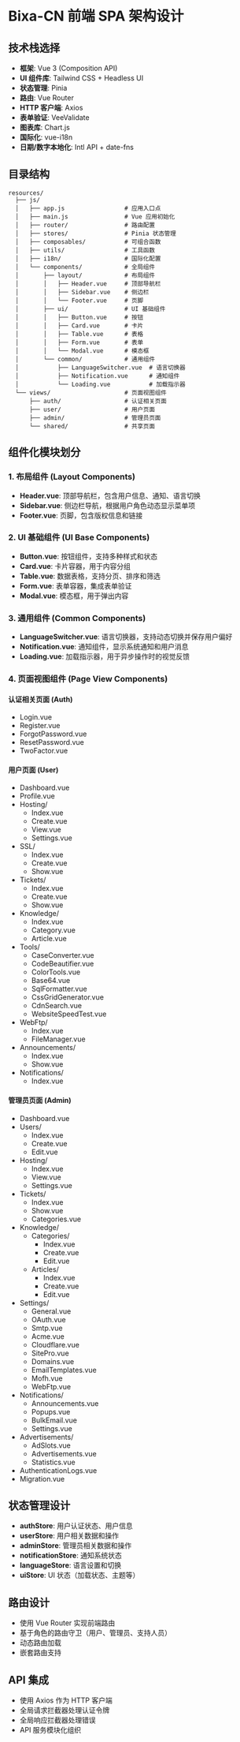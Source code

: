 # Bixa-CN 前端 SPA 架构设计

## 技术栈选择
- **框架**: Vue 3 (Composition API)
- **UI 组件库**: Tailwind CSS + Headless UI
- **状态管理**: Pinia
- **路由**: Vue Router
- **HTTP 客户端**: Axios
- **表单验证**: VeeValidate
- **图表库**: Chart.js
- **国际化**: vue-i18n
- **日期/数字本地化**: Intl API + date-fns

## 目录结构
```
resources/
  ├── js/
  │   ├── app.js                 # 应用入口点
  │   ├── main.js                # Vue 应用初始化
  │   ├── router/                # 路由配置
  │   ├── stores/                # Pinia 状态管理
  │   ├── composables/           # 可组合函数
  │   ├── utils/                 # 工具函数
  │   ├── i18n/                  # 国际化配置
  │   └── components/            # 全局组件
  │       ├── layout/            # 布局组件
  │       │   ├── Header.vue     # 顶部导航栏
  │       │   ├── Sidebar.vue    # 侧边栏
  │       │   └── Footer.vue     # 页脚
  │       ├── ui/                # UI 基础组件
  │       │   ├── Button.vue     # 按钮
  │       │   ├── Card.vue       # 卡片
  │       │   ├── Table.vue      # 表格
  │       │   ├── Form.vue       # 表单
  │       │   └── Modal.vue      # 模态框
  │       └── common/            # 通用组件
  │           ├── LanguageSwitcher.vue  # 语言切换器
  │           ├── Notification.vue      # 通知组件
  │           └── Loading.vue           # 加载指示器
  └── views/                     # 页面视图组件
      ├── auth/                  # 认证相关页面
      ├── user/                  # 用户页面
      ├── admin/                 # 管理员页面
      └── shared/                # 共享页面
```

## 组件化模块划分

### 1. 布局组件 (Layout Components)
- **Header.vue**: 顶部导航栏，包含用户信息、通知、语言切换
- **Sidebar.vue**: 侧边栏导航，根据用户角色动态显示菜单项
- **Footer.vue**: 页脚，包含版权信息和链接

### 2. UI 基础组件 (UI Base Components)
- **Button.vue**: 按钮组件，支持多种样式和状态
- **Card.vue**: 卡片容器，用于内容分组
- **Table.vue**: 数据表格，支持分页、排序和筛选
- **Form.vue**: 表单容器，集成表单验证
- **Modal.vue**: 模态框，用于弹出内容

### 3. 通用组件 (Common Components)
- **LanguageSwitcher.vue**: 语言切换器，支持动态切换并保存用户偏好
- **Notification.vue**: 通知组件，显示系统通知和用户消息
- **Loading.vue**: 加载指示器，用于异步操作时的视觉反馈

### 4. 页面视图组件 (Page View Components)

#### 认证相关页面 (Auth)
- Login.vue
- Register.vue
- ForgotPassword.vue
- ResetPassword.vue
- TwoFactor.vue

#### 用户页面 (User)
- Dashboard.vue
- Profile.vue
- Hosting/
  - Index.vue
  - Create.vue
  - View.vue
  - Settings.vue
- SSL/
  - Index.vue
  - Create.vue
  - Show.vue
- Tickets/
  - Index.vue
  - Create.vue
  - Show.vue
- Knowledge/
  - Index.vue
  - Category.vue
  - Article.vue
- Tools/
  - CaseConverter.vue
  - CodeBeautifier.vue
  - ColorTools.vue
  - Base64.vue
  - SqlFormatter.vue
  - CssGridGenerator.vue
  - CdnSearch.vue
  - WebsiteSpeedTest.vue
- WebFtp/
  - Index.vue
  - FileManager.vue
- Announcements/
  - Index.vue
  - Show.vue
- Notifications/
  - Index.vue

#### 管理员页面 (Admin)
- Dashboard.vue
- Users/
  - Index.vue
  - Create.vue
  - Edit.vue
- Hosting/
  - Index.vue
  - View.vue
  - Settings.vue
- Tickets/
  - Index.vue
  - Show.vue
  - Categories.vue
- Knowledge/
  - Categories/
    - Index.vue
    - Create.vue
    - Edit.vue
  - Articles/
    - Index.vue
    - Create.vue
    - Edit.vue
- Settings/
  - General.vue
  - OAuth.vue
  - Smtp.vue
  - Acme.vue
  - Cloudflare.vue
  - SitePro.vue
  - Domains.vue
  - EmailTemplates.vue
  - Mofh.vue
  - WebFtp.vue
- Notifications/
  - Announcements.vue
  - Popups.vue
  - BulkEmail.vue
  - Settings.vue
- Advertisements/
  - AdSlots.vue
  - Advertisements.vue
  - Statistics.vue
- AuthenticationLogs.vue
- Migration.vue

## 状态管理设计
- **authStore**: 用户认证状态、用户信息
- **userStore**: 用户相关数据和操作
- **adminStore**: 管理员相关数据和操作
- **notificationStore**: 通知系统状态
- **languageStore**: 语言设置和切换
- **uiStore**: UI 状态（加载状态、主题等）

## 路由设计
- 使用 Vue Router 实现前端路由
- 基于角色的路由守卫（用户、管理员、支持人员）
- 动态路由加载
- 嵌套路由支持

## API 集成
- 使用 Axios 作为 HTTP 客户端
- 全局请求拦截器处理认证令牌
- 全局响应拦截器处理错误
- API 服务模块化组织